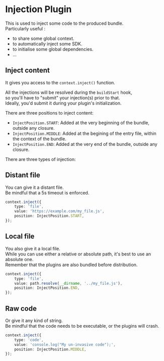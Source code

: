 # Injection Plugin <!-- #omit in toc -->

This is used to inject some code to the produced bundle.<br/>
Particularly useful :
- to share some global context.
- to automatically inject some SDK.
- to initialise some global dependencies.
- ...

## Inject content

It gives you access to the `context.inject()` function.

All the injections will be resolved during the `buildStart` hook,<br/>
so you'll have to "submit" your injection(s) prior to that.<br/>
Ideally, you'd submit it during your plugin's initialization.

There are three positions to inject content:

- `InjectPosition.START`: Added at the very beginning of the bundle, outside any closure.
- `InjectPosition.MIDDLE`: Added at the begining of the entry file, within the context of the bundle.
- `InjectPosition.END`: Added at the very end of the bundle, outside any closure.

There are three types of injection:

## Distant file

You can give it a distant file.<br/>
Be mindful that a 5s timeout is enforced.

```typescript
context.inject({
    type: 'file',
    value: 'https://example.com/my_file.js',
    position: InjectPosition.START,
});
```

## Local file

You also give it a local file.<br/>
While you can use either a relative or absolute path, it's best to use an absolute one.<br/>
Remember that the plugins are also bundled before distribution.

```typescript
context.inject({
    type: 'file',
    value: path.resolve(__dirname, '../my_file.js'),
    position: InjectPosition.END,
});
```

## Raw code

Or give it any kind of string.<br/>
Be mindful that the code needs to be executable, or the plugins will crash.

```typescript
context.inject({
    type: 'code',
    value: 'console.log("My un-invasive code");',
    position: InjectPosition.MIDDLE,
});
```
